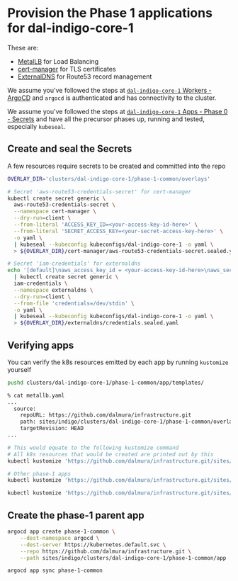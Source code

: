 # Provision the Phase 1 applications for dal-indigo-core-1

These are:
* [MetalLB](https://metallb.universe.tf/) for Load Balancing
* [cert-manager](https://cert-manager.io/docs/) for TLS certificates
* [ExternalDNS](https://github.com/kubernetes-sigs/external-dns) for Route53 record management

We assume you've followed the steps at [`dal-indigo-core-1` Workers - ArgoCD](INDIGO-CORE-1-WORKERS-ARGOCD.md) and `argocd` is authenticated and has connectivity to the cluster.

We assume you've followed the steps at [`dal-indigo-core-1` Apps - Phase 0 - Secrets](INDIGO-CORE-1-APPS-PHASE-0.md) and have all the precursor phases up, running and tested, especially `kubeseal`.

## Create and seal the Secrets
A few resources require secrets to be created and committed into the repo
```bash
OVERLAY_DIR='clusters/dal-indigo-core-1/phase-1-common/overlays'

# Secret 'aws-route53-credentials-secret' for cert-manager
kubectl create secret generic \
  aws-route53-credentials-secret \
  --namespace cert-manager \
  --dry-run=client \
  --from-literal 'ACCESS_KEY_ID=<your-access-key-id-here>' \
  --from-literal 'SECRET_ACCESS_KEY=<your-secret-access-key-here>' \
  -o yaml \
  | kubeseal --kubeconfig kubeconfigs/dal-indigo-core-1 -o yaml \
  > ${OVERLAY_DIR}/cert-manager/aws-route53-credentials-secret.sealed.yaml

# Secret 'iam-credentials' for externaldns
echo '[default]\naws_access_key_id = <your-access-key-id-here>\naws_secret_access_key = <your-secret-access-key-here>' \
  | kubectl create secret generic \
  iam-credentials \
  --namespace externaldns \
  --dry-run=client \
  --from-file 'credentials=/dev/stdin' \
  -o yaml \
  | kubeseal --kubeconfig kubeconfigs/dal-indigo-core-1 -o yaml \
  > ${OVERLAY_DIR}/externaldns/credentials.sealed.yaml
```

## Verifying apps

You can verify the k8s resources emitted by each app by running `kustomize` yourself
```bash
pushd clusters/dal-indigo-core-1/phase-1-common/app/templates/

% cat metallb.yaml
...
  source:
    repoURL: https://github.com/dalmura/infrastructure.git
    path: sites/indigo/clusters/dal-indigo-core-1/phase-1-common/overlays/metallb
    targetRevision: HEAD
...

# This would equate to the following kustomize command
# All k8s resources that would be created are printed out by this
kubectl kustomize 'https://github.com/dalmura/infrastructure.git/sites/indigo/clusters/dal-indigo-core-1/phase-1-common/overlays/metallb?ref=HEAD'

# Other phase-1 apps
kubectl kustomize 'https://github.com/dalmura/infrastructure.git/sites/indigo/clusters/dal-indigo-core-1/phase-1-common/overlays/externaldns?ref=HEAD'

kubectl kustomize 'https://github.com/dalmura/infrastructure.git/sites/indigo/clusters/dal-indigo-core-1/phase-1-common/overlays/cert-manager?ref=HEAD'
```

## Create the phase-1 parent app
```bash
argocd app create phase-1-common \
    --dest-namespace argocd \
    --dest-server https://kubernetes.default.svc \
    --repo https://github.com/dalmura/infrastructure.git \
    --path sites/indigo/clusters/dal-indigo-core-1/phase-1-common/app

argocd app sync phase-1-common
```
